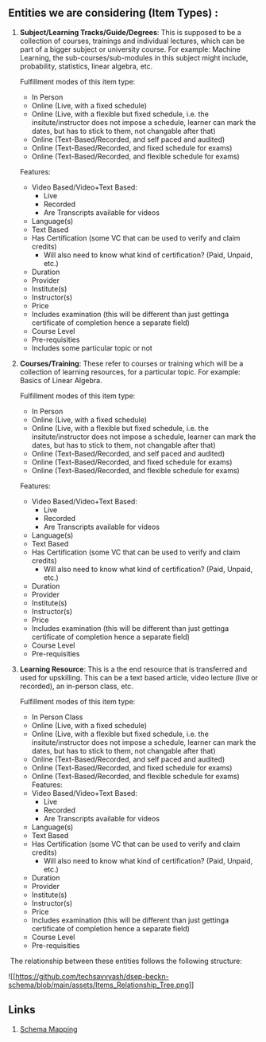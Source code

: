 ## Entities we are considering (Item Types) :

1.  **Subject/Learning Tracks/Guide/Degrees**: This is supposed to be a collection of courses, trainings and individual lectures, which can be part of a bigger subject or university course. For example: Machine Learning, the sub-courses/sub-modules in this subject might include, probability, statistics, linear algebra, etc.

	 Fulfillment modes of this item type:
	 - In Person
	 - Online (Live, with a fixed schedule)
	 - Online (Live, with a flexible but fixed schedule, i.e. the insitute/instructor does not impose a schedule, learner can mark the dates, but has to stick to them, not changable after that)
	 - Online (Text-Based/Recorded, and self paced and audited) 
	 - Online (Text-Based/Recorded, and fixed schedule for exams)
	 - Online (Text-Based/Recorded, and flexible schedule for exams) 
	
	Features:
	- Video Based/Video+Text Based:
		- Live
		- Recorded
		- Are Transcripts available for videos 
	- Language(s)
	- Text Based
	- Has Certification (some VC that can be used to verify and claim credits)
		- Will also need to know what kind of certification? (Paid, Unpaid, etc.)
	- Duration
	- Provider
	- Institute(s)
	- Instructor(s)
	- Price
	- Includes examination (this will be different than just gettinga certificate of completion hence a separate field)
	- Course Level
	- Pre-requisities
	- Includes some particular topic or not
    
2.  **Courses/Training**: These refer to courses or training which will be a collection of learning resources, for a particular topic. For example: Basics of Linear Algebra.
	
	Fulfillment modes of this item type:
	 - In Person
	 - Online (Live, with a fixed schedule)
	 - Online (Live, with a flexible but fixed schedule, i.e. the insitute/instructor does not impose a schedule, learner can mark the dates, but has to stick to them, not changable after that)
	 - Online (Text-Based/Recorded, and self paced and audited) 
	 - Online (Text-Based/Recorded, and fixed schedule for exams)
	 - Online (Text-Based/Recorded, and flexible schedule for exams) 
	
	Features:
	- Video Based/Video+Text Based:
		- Live
		- Recorded
		- Are Transcripts available for videos 
	- Language(s)
	- Text Based
	- Has Certification (some VC that can be used to verify and claim credits)
		- Will also need to know what kind of certification? (Paid, Unpaid, etc.)
	- Duration
	- Provider
	- Institute(s)
	- Instructor(s)
	- Price
	- Includes examination (this will be different than just gettinga certificate of completion hence a separate field)
	- Course Level
	- Pre-requisities
    
3.  **Learning Resource**: This is a the end resource that is transferred and used for upskilling. This can be a text based article, video lecture (live or recorded), an in-person class, etc.

	Fulfillment modes of this item type:
	 - In Person Class
	 - Online (Live, with a fixed schedule)
	 - Online (Live, with a flexible but fixed schedule, i.e. the insitute/instructor does not impose a schedule, learner can mark the dates, but has to stick to them, not changable after that)
	 - Online (Text-Based/Recorded, and self paced and audited) 
	 - Online (Text-Based/Recorded, and fixed schedule for exams)
	 - Online (Text-Based/Recorded, and flexible schedule for exams) 
	Features:
	- Video Based/Video+Text Based:
		- Live
		- Recorded
		- Are Transcripts available for videos 
	- Language(s)
	- Text Based
	- Has Certification (some VC that can be used to verify and claim credits)
		- Will also need to know what kind of certification? (Paid, Unpaid, etc.)
	- Duration
	- Provider
	- Institute(s)
	- Instructor(s)
	- Price
	- Includes examination (this will be different than just gettinga certificate of completion hence a separate field)
	- Course Level
	- Pre-requisities

 The relationship between these entities follows the following structure:

![[https://github.com/techsavvyash/dsep-beckn-schema/blob/main/assets/Items_Relationship_Tree.png]]

## Links

1. [Schema Mapping](https://docs.google.com/spreadsheets/d/1cgBe3RlE4zi5mkdNYhpUtmYXoDbeaa4OoXDbIqHwe8g/edit#gid=0)
